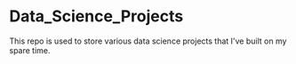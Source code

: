 # Data_Science_Projects

This repo is used to store various data science projects that I've built on my spare time.
